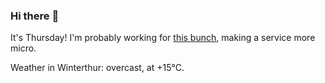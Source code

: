 ### Hi there :wave:

It's Thursday! I'm probably working for [this bunch](https://github.com/kohofinancial), making a service more micro.

Weather in Winterthur: overcast, at +15°C.
